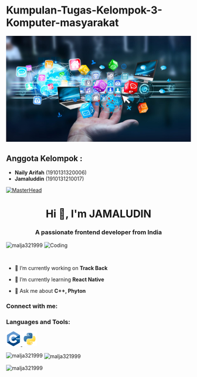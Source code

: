 # Kumpulan-Tugas-Kelompok-3-Komputer-masyarakat
![](asset/komas.jpg)

## Anggota Kelompok		:
+ **Naily Arifah** (1910131320006)
+ **Jamaluddin**   (1910131210017)

[![MasterHead](https://1.bp.blogspot.com/-7A4WynwLsMw/XbBpCXG8fHI/AAAAAAAAMt4/uOa1bpLskYgrwGbllhSu2SDj_Mig8SXJQCLcBGAsYHQ/s1600/2000_600px.gif)](https://rishavchanda.io)

<h1 align="center">Hi 👋, I'm JAMALUDIN</h1>
<h3 align="center">A passionate frontend developer from India</h3>
<img align="right" alt="Coding" width="400" src="https://cdn.dribbble.com/users/1162077/screenshots/3848914/programmer.gif">
<p align="left"> <img src="https://komarev.com/ghpvc/?username=malja321999&label=Profile%20views&color=0e75b6&style=flat" alt="malja321999" /> </p>

<p align="left"> <a href="https://twitter.com/" target="blank"><img src="https://img.shields.io/twitter/follow/?logo=twitter&style=for-the-badge" alt="" /></a> </p>

- 🔭 I’m currently working on **Track Back**

- 🌱 I’m currently learning **React Native**

- 💬 Ask me about **C++, Phyton**

<h3 align="left">Connect with me:</h3>
<p align="left">
</p>

<h3 align="left">Languages and Tools:</h3>
<p align="left"> <a href="https://www.w3schools.com/cpp/" target="_blank" rel="noreferrer"> <img src="https://raw.githubusercontent.com/devicons/devicon/master/icons/cplusplus/cplusplus-original.svg" alt="cplusplus" width="40" height="40"/> </a> <a href="https://www.python.org" target="_blank" rel="noreferrer"> <img src="https://raw.githubusercontent.com/devicons/devicon/master/icons/python/python-original.svg" alt="python" width="40" height="40"/> </a> </p>

<p><img align="left" src="https://github-readme-stats.vercel.app/api/top-langs?username=malja321999&show_icons=true&locale=en&layout=compact" alt="malja321999" /></p>

<p>&nbsp;<img align="center" src="https://github-readme-stats.vercel.app/api?username=malja321999&show_icons=true&locale=en" alt="malja321999" /></p>

<p><img align="center" src="https://github-readme-streak-stats.herokuapp.com/?user=malja321999&" alt="malja321999" /></p>


